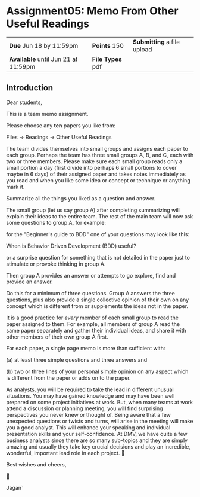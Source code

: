 # Assignment05: Memo From Other Useful Readings

|                                       |                    |                              |
| ------------------------------------- | ------------------ | ---------------------------- |
| **Due** Jun 18 by 11:59pm             | **Points** 150     | **Submitting** a file upload |
| **Available** until Jun 21 at 11:59pm | **File Types** pdf |                              |

## Introduction

Dear students,

This is a team memo assignment.

Please choose any **ten** papers you like from:

Files → Readings → Other Useful Readings

The team divides themselves into small groups and assigns each paper to each group. Perhaps the team has three small groups A, B, and C, each with two or three members. Please make sure each small group reads only a small portion a day (first divide into perhaps 6 small portions to cover maybe in 6 days) of their assigned paper and takes notes immediately as you read and when you like some idea or concept or technique or anything mark it.

Summarize all the things you liked as a question and answer.

The small group (let us say group A) after completing summarizing will explain their ideas to the entire team. The rest of the main team will now ask some questions to group A, for example:

for the "Beginner's guide to BDD" one of your questions may look like this:

When is Behavior Driven Development (BDD) useful?

or a surprise question for something that is not detailed in the paper just to stimulate or provoke thinking in group A.

Then group A provides an answer or attempts to go explore, find and provide an answer.

Do this for a minimum of three questions. Group A answers the three questions, plus also provide a single collective opinion of their own on any concept which is different from or supplements the ideas not in the paper.

It is a good practice for _every_ member of each small group to read the paper assigned to them. For example, all members of group A read the same paper separately and gather their individual ideas, and share it with other members of their own group A first.

For each paper, a single page memo is more than sufficient with:

(a) at least three simple questions and three answers and

(b) two or three lines of your personal simple opinion on any aspect which is different from the paper or adds on to the paper.

As analysts, you will be required to take the lead in different unusual situations. You may have gained knowledge and may have been well prepared on some project initiatives at work. But, when many teams at work attend a discussion or planning meeting, you will find surprising perspectives you never knew or thought of. Being aware that a few unexpected questions or twists and turns, will arise in the meeting will make you a good analyst. This will enhance your speaking and individual presentation skills and your self-confidence. At DMV, we have quite a few business analysts since there are so many sub-topics and they are simply amazing and usually they take key crucial decisions and play an incredible, wonderful, important lead role in each project. 🙂

Best wishes and cheers,

🙂

Jagan`

